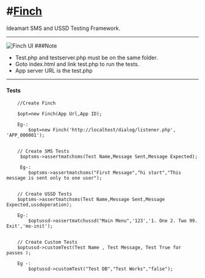 #[Finch](http://github.com/pasindud)
=====

Ideamart SMS and USSD Testing Framework.
***
![Finch UI](http://s13.postimg.org/rbyudk0pz/tests.png)
###Note
* Test.php and testserver.php must be on the same folder.
* Goto index.html and link test.php to run the tests.
* App server URL is the test.php 

***
#### Tests  
    
        //Create Finch
    
        $opt=new Finch(App Url,App ID);
        
        Eg-:
            $opt=new Finch('http://localhost/dialog/listener.php', 'APP_000001');
        
        
        // Create SMS Tests
         $optsms->assertmatchsms(Test Name,Message Sent,Message Expected);
         
         Eg-:
            $optsms->assertmatchsms("First Message","hi start","This message is sent only to one user");
        
        
        // Create USSD Tests
        $optsms->assertmatchsms(Test Name,Message Sent,Message Expected,ussdoperation);
        
        Eg-:
            $optussd->assertmatchussd("Main Menu",'123','1. One 2. Two 99. Exit','mo-init');
        

        // Create Custom Tests
        $optussd->customTest(Test Name , Test Message, Test True for passes );
        
        Eg -:
            $optussd->customTest("Test DB","Test Works","false");

